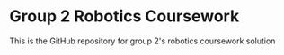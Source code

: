 # Group 2 Robotics Coursework
This is the GitHub repository for group 2's robotics coursework solution
